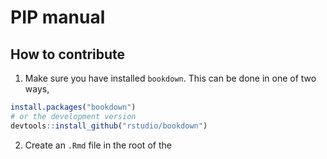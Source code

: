 # PIP manual


## How to contribute

1. Make sure you have installed `bookdown`. This can be done in one of two ways, 
```r
install.packages("bookdown")
# or the development version
devtools::install_github("rstudio/bookdown")
```
2. Create an `.Rmd` file in the root of the 

